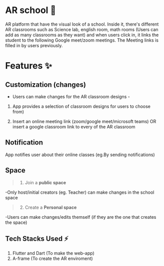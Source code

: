 # AR school 🏫
AR platform that have the visual look of a school. Inside it, there's different AR classrooms such as Science lab, english room, math rooms (Users can add as many classrooms as they want) and when users click in, it links the student to the following Google meet/zoom meetings. The Meeting links is filled in by users previously.
# Features ✨
## Customization (changes)
- Users can make changes for the AR classroom designs
-<!--START_SECTION:waka-->
1) App provides a selection of classroom designs for users to choose from)
  >
2) Insert an online meeting link (zoom/google meet/microsoft teams) OR insert a google classroom link  to every of the AR classroom
 <!--END_SECTION:waka-->
    
## Notification
App notifies user about their online classes (eg.By sending notifications)

## Space
>1) Join a **public space**
  >
-Only host/initial creators (eg. Teacher) can make changes in the school space
>2) Create a **Personal space**
  >
-Users can make changes/edits themself (if they are the one that creates the space) 
   
## Tech Stacks Used ⚡
1) Flutter and Dart (To make the web-app)
2) A-frame (To create the AR enviroment)
